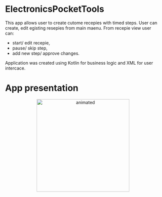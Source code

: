 # ElectronicsPocketTools

This app allows user to create cutome recepies with timed steps. User can create, edit egisting resepies from main maenu. From recepie view user can:
- start/ edit recepie,
- pause/ skip step,
- add new step/ approve changes.

Application was created using Kotlin for business logic and XML for user intercace. 

# App presentation
<p align="center">
  <img src="https://user-images.githubusercontent.com/72915573/220195549-05471905-230b-490c-a160-40e610667f92.gif" alt="animated" width="300"/>
</p>
